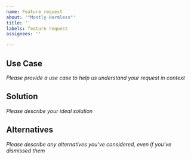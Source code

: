 ```yaml
---
name: Feature request
about: '"Mostly Harmless"'
title: ''
labels: feature request
assignees: ''

---
```


## Use Case
*Please provide a use case to help us understand your request in context*

## Solution
*Please describe your ideal solution*

## Alternatives
*Please describe any alternatives you've considered, even if you've dismissed them*

